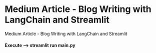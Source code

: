 # Medium Article - Blog Writing with LangChain and Streamlit
 Medium Article - Blog Writing with LangChain and Streamlit

#### Execute --> streamlit run main.py 
